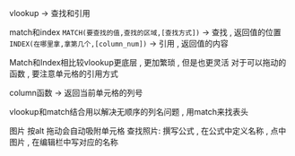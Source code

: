 vlookup  -> 查找和引用

match和index
`MATCH(要查找的值,查找的区域,[查找方式])`  ->  查找 , 返回值的位置
`INDEX(在哪里拿,拿第几个,[column_num])` -> 引用 , 返回值的内容

Match和Index相比较vlookup更底层 , 更加繁琐 , 但是也更灵活
对于可以拖动的函数 , 要注意单元格的引用方式

column函数 -> 返回当前单元格的列号

vlookup和match结合用以解决无顺序的列名问题 , 用match来找表头

图片 按alt 拖动会自动吸附单元格
查找照片: 撰写公式 , 在公式中定义名称 , 点中图片 , 在编辑栏中写对应的名称



